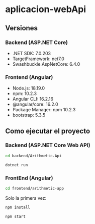 # aplicacion-webApi
## Versiones

### Backend (ASP.NET Core)
- .NET SDK: 7.0.203  
- TargetFramework: net7.0  
- Swashbuckle.AspNetCore: 6.4.0
  
### Frontend (Angular)
- Node.js: 18.19.0  
- npm: 10.2.3  
- Angular CLI: 16.2.16  
- @angular/core: 16.2.0
- Package Manager: npm 10.2.3
- bootstrap: 5.3.5

## Como ejecutar el proyecto
### Backend (ASP.NET Core Web API)
```bash
cd backend/Arithmetic.Api
```
```bash
dotnet run
```

### FrontEnd (Angular)
```bash
cd frontend/arithmetic-app
```
Solo la primera vez:
```bash
npm install
```
```bash
npm start
```
